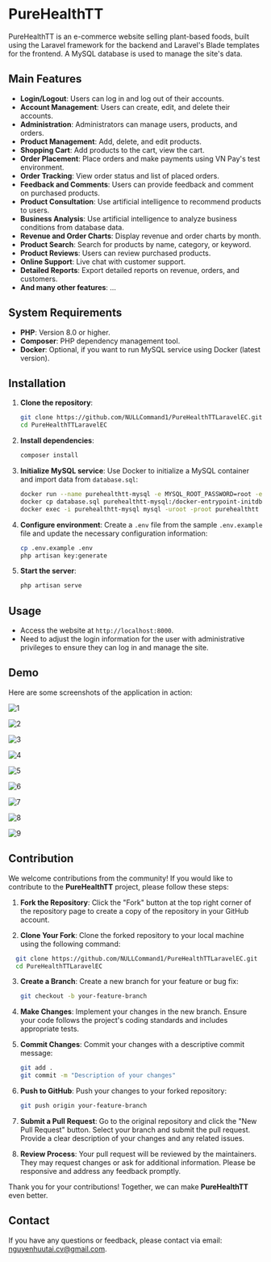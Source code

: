 # PureHealthTT

PureHealthTT is an e-commerce website selling plant-based foods, built using the Laravel framework for the backend and Laravel's Blade templates for the frontend. A MySQL database is used to manage the site's data.

## Main Features

- **Login/Logout**: Users can log in and log out of their accounts.
- **Account Management**: Users can create, edit, and delete their accounts.
- **Administration**: Administrators can manage users, products, and orders.
- **Product Management**: Add, delete, and edit products.
- **Shopping Cart**: Add products to the cart, view the cart.
- **Order Placement**: Place orders and make payments using VN Pay's test environment.
- **Order Tracking**: View order status and list of placed orders.
- **Feedback and Comments**: Users can provide feedback and comment on purchased products.
- **Product Consultation**: Use artificial intelligence to recommend products to users.
- **Business Analysis**: Use artificial intelligence to analyze business conditions from database data.
- **Revenue and Order Charts**: Display revenue and order charts by month.
- **Product Search**: Search for products by name, category, or keyword.
- **Product Reviews**: Users can review purchased products.
- **Online Support**: Live chat with customer support.
- **Detailed Reports**: Export detailed reports on revenue, orders, and customers.
- **And many other features**: ...

## System Requirements

- **PHP**: Version 8.0 or higher.
- **Composer**: PHP dependency management tool.
- **Docker**: Optional, if you want to run MySQL service using Docker (latest version).

## Installation

1. **Clone the repository**:
   ```bash
   git clone https://github.com/NULLCommand1/PureHealthTTLaravelEC.git
   cd PureHealthTTLaravelEC
   ```

2. **Install dependencies**:
   ```bash
   composer install
   ```

3. **Initialize MySQL service**:
   Use Docker to initialize a MySQL container and import data from `database.sql`:
   ```bash
   docker run --name purehealthtt-mysql -e MYSQL_ROOT_PASSWORD=root -e MYSQL_DATABASE=purehealthtt -d mysql:latest
   docker cp database.sql purehealthtt-mysql:/docker-entrypoint-initdb.d/
   docker exec -i purehealthtt-mysql mysql -uroot -proot purehealthtt < database.sql
   ```

4. **Configure environment**:
   Create a `.env` file from the sample `.env.example` file and update the necessary configuration information:
   ```bash
   cp .env.example .env
   php artisan key:generate
   ```

5. **Start the server**:
   ```bash
   php artisan serve
   ```

## Usage

- Access the website at `http://localhost:8000`.
- Need to adjust the login information for the user with administrative privileges to ensure they can log in and manage the site.

## Demo

Here are some screenshots of the application in action:

![1](https://nullcommand1.github.io/NULLCommand1/PureHealthTTLaravelEC-DemoResources/1.png)

![2](https://nullcommand1.github.io/NULLCommand1/PureHealthTTLaravelEC-DemoResources/2.png)

![3](https://nullcommand1.github.io/NULLCommand1/PureHealthTTLaravelEC-DemoResources/3.png)

![4](https://nullcommand1.github.io/NULLCommand1/PureHealthTTLaravelEC-DemoResources/4.png)

![5](https://nullcommand1.github.io/NULLCommand1/PureHealthTTLaravelEC-DemoResources/5.png)

![6](https://nullcommand1.github.io/NULLCommand1/PureHealthTTLaravelEC-DemoResources/6.png)

![7](https://nullcommand1.github.io/NULLCommand1/PureHealthTTLaravelEC-DemoResources/7.png)   

![8](https://nullcommand1.github.io/NULLCommand1/PureHealthTTLaravelEC-DemoResources/8.png)

![9](https://nullcommand1.github.io/NULLCommand1/PureHealthTTLaravelEC-DemoResources/9.png)

## Contribution

We welcome contributions from the community! If you would like to contribute to the **PureHealthTT** project, please follow these steps:

1. **Fork the Repository**: Click the "Fork" button at the top right corner of the repository page to create a copy of the repository in your GitHub account.

2. **Clone Your Fork**: Clone the forked repository to your local machine using the following command:

 ```bash
   git clone https://github.com/NULLCommand1/PureHealthTTLaravelEC.git
   cd PureHealthTTLaravelEC
   ```

3. **Create a Branch**: Create a new branch for your feature or bug fix:
   ```bash
   git checkout -b your-feature-branch
   ```

4. **Make Changes**: Implement your changes in the new branch. Ensure your code follows the project's coding standards and includes appropriate tests.

5. **Commit Changes**: Commit your changes with a descriptive commit message:
   ```bash
   git add .
   git commit -m "Description of your changes"
   ```

6. **Push to GitHub**: Push your changes to your forked repository:
   ```bash
   git push origin your-feature-branch
   ```

7. **Submit a Pull Request**: Go to the original repository and click the "New Pull Request" button. Select your branch and submit the pull request. Provide a clear description of your changes and any related issues.

8. **Review Process**: Your pull request will be reviewed by the maintainers. They may request changes or ask for additional information. Please be responsive and address any feedback promptly.

Thank you for your contributions! Together, we can make **PureHealthTT** even better.

## Contact

If you have any questions or feedback, please contact via email: nguyenhuutai.cv@gmail.com.
